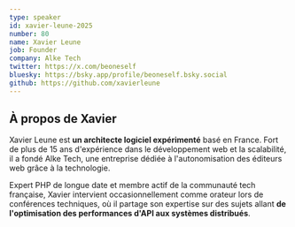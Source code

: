 ```yaml
---
type: speaker
id: xavier-leune-2025
number: 80
name: Xavier Leune
job: Founder
company: Alke Tech
twitter: https://x.com/beoneself
bluesky: https://bsky.app/profile/beoneself.bsky.social
github: https://github.com/xavierleune
---
```


## À propos de Xavier

Xavier Leune est **un architecte logiciel expérimenté** basé en France. Fort de plus de 15 ans d'expérience dans le développement web et la scalabilité, il a fondé Alke Tech, une entreprise dédiée à l'autonomisation des éditeurs web grâce à la technologie. 

Expert PHP de longue date et membre actif de la communauté tech française, Xavier intervient occasionnellement comme orateur lors de conférences techniques, où il partage son expertise sur des sujets allant **de l'optimisation des performances d'API aux systèmes distribués**.
